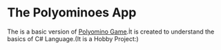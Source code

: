 # The Polyominoes App 

The is a basic version of [Polyomino Game](https://en.wikipedia.org/wiki/Polyomino#:~:text=A%20polyomino%20is%20a%20plane,of%20the%20regular%20square%20tiling.).İt is created to understand the basics of C# Language.(It is a Hobby Project:)